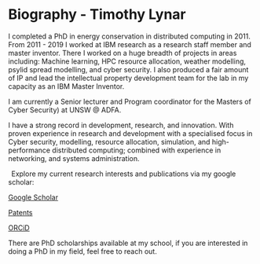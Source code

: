 # Biography - Timothy Lynar

I completed a PhD in energy conservation in distributed computing in 2011. From 2011 - 2019  I worked at IBM research as a research staff member and master inventor. There I worked on a huge breadth of projects in areas including: Machine learning, HPC resource allocation, weather modelling, psylid spread modelling, and cyber security. I also produced a fair amount of IP and lead the intellectual property development team for the lab in my capacity as an IBM Master Inventor. 

I am currently a Senior lecturer and Program coordinator for the Masters of Cyber Security) at UNSW @ ADFA. 

I have a strong record in development, research, and innovation. With proven experience in research and development with a specialised focus in Cyber security, modelling, resource allocation, simulation, and high-performance distributed computing; combined with experience in networking, and systems administration. 

  
Explore my current research interests and publications via my google scholar: 


[Google Scholar](https://scholar.google.com.au/citations?user=WnomXK8AAAAJ)

[Patents](https://patents.justia.com/inventor/timothy-m-lynar)

[ORCiD](https://orcid.org/0000-0001-7934-5658)


There are PhD scholarships available at my school, if you are interested in doing a PhD in my field, feel free to reach out. 
